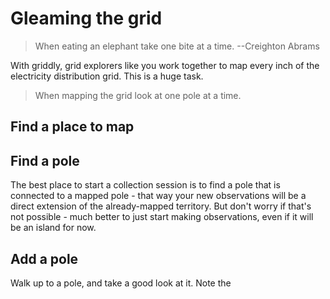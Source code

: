# Gleaming the grid

> When eating an elephant take one bite at a time. --Creighton Abrams

With griddly, grid explorers like you work together to map every inch of the electricity distribution grid. This is a huge task. 

> When mapping the grid look at one pole at a time.

## Find a place to map

## Find a pole

The best place to start a collection session is to find a pole that is connected to a mapped pole - that way your new observations will be a direct extension of the already-mapped territory. But don't worry if that's not possible - much better to just start making observations, even if it will be an island for now.

## Add a pole

Walk up to a pole, and take a good look at it. Note the 
